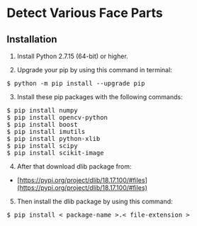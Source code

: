 # Detect Various Face Parts

## Installation

1. Install Python 2.7.15 (64-bit) or higher.

2. Upgrade your pip by using this command in terminal:

<pre>$ python -m pip install --upgrade pip</pre>

3. Install these pip packages with the following commands:

<pre>
$ pip install numpy
$ pip install opencv-python
$ pip install boost
$ pip install imutils
$ pip install python-xlib
$ pip install scipy
$ pip install scikit-image
</pre>

4. After that download dlib package from:

- [https://pypi.org/project/dlib/18.17.100/#files](https://pypi.org/project/dlib/18.17.100/#files)

5. Then install the dlib package by using this command:

<pre>$ pip install < package-name >.< file-extension ></pre>